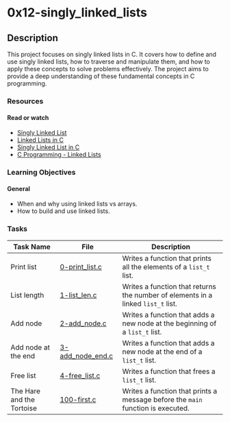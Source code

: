# 0x12-singly_linked_lists

## Description

This project focuses on singly linked lists in C. It covers how to define and use singly linked lists, how to traverse and manipulate them, and how to apply these concepts to solve problems effectively. The project aims to provide a deep understanding of these fundamental concepts in C programming.

### Resources

#### Read or watch

- [Singly Linked List](https://www.geeksforgeeks.org/data-structures/linked-list/singly-linked-list/)
- [Linked Lists in C](https://www.tutorialspoint.com/data_structures_algorithms/linked_list_program_in_c.htm)
- [Singly Linked List in C](https://www.programiz.com/dsa/linked-list)
- [C Programming - Linked Lists](https://www.studytonight.com/data-structures/linked-list)

### Learning Objectives

#### General

- When and why using linked lists vs arrays.
- How to build and use linked lists.

### Tasks

| Task Name                 | File                                   | Description                                                                      |
| ------------------------- | -------------------------------------- | -------------------------------------------------------------------------------- |
| Print list                | [0-print_list.c](./0-print_list.c)     | Writes a function that prints all the elements of a `list_t` list.               |
| List length               | [1-list_len.c](./1-list_len.c)         | Writes a function that returns the number of elements in a linked `list_t` list. |
| Add node                  | [2-add_node.c](./2-add_node.c)         | Writes a function that adds a new node at the beginning of a `list_t` list.      |
| Add node at the end       | [3-add_node_end.c](./3-add_node_end.c) | Writes a function that adds a new node at the end of a `list_t` list.            |
| Free list                 | [4-free_list.c](./4-free_list.c)       | Writes a function that frees a `list_t` list.                                    |
| The Hare and the Tortoise | [100-first.c](./100-first.c)           | Writes a function that prints a message before the `main` function is executed.  |
